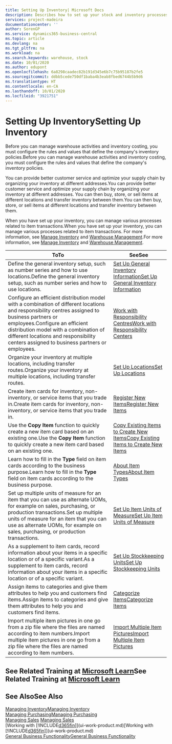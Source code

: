 ```yaml
---
title: Setting Up Inventory| Microsoft Docs
description: Describes how to set up your stock and inventory processes, including transfer routes and locations, such as warehouses.
services: project-madeira
documentationcenter: ''
author: SorenGP
ms.service: dynamics365-business-central
ms.topic: article
ms.devlang: na
ms.tgt_pltfrm: na
ms.workload: na
ms.search.keywords: warehouse, stock
ms.date: 10/01/2020
ms.author: edupont
ms.openlocfilehash: 6a8298caadec82b191d345e6b7c75b95187b2fe5
ms.sourcegitcommit: ddbb5cede750df1baba4b3eab8fbed6744b5b9d6
ms.translationtype: HT
ms.contentlocale: en-CA
ms.lasthandoff: 10/01/2020
ms.locfileid: "3921751"
---
```

# <a name="setting-up-inventory"></a><span data-ttu-id="ec448-103">Setting Up Inventory</span><span class="sxs-lookup"><span data-stu-id="ec448-103">Setting Up Inventory</span></span>
<span data-ttu-id="ec448-104">Before you can manage warehouse activities and inventory costing, you must configure the rules and values that define the company's inventory policies.</span><span class="sxs-lookup"><span data-stu-id="ec448-104">Before you can manage warehouse activities and inventory costing, you must configure the rules and values that define the company's inventory policies.</span></span>

<span data-ttu-id="ec448-105">You can provide better customer service and optimize your supply chain by organizing your inventory at different addresses.</span><span class="sxs-lookup"><span data-stu-id="ec448-105">You can provide better customer service and optimize your supply chain by organizing your inventory at different addresses.</span></span> <span data-ttu-id="ec448-106">You can then buy, store, or sell items at different locations and transfer inventory between them.</span><span class="sxs-lookup"><span data-stu-id="ec448-106">You can then buy, store, or sell items at different locations and transfer inventory between them.</span></span>

<span data-ttu-id="ec448-107">When you have set up your inventory, you can manage various processes related to item transactions.</span><span class="sxs-lookup"><span data-stu-id="ec448-107">When you have set up your inventory, you can manage various processes related to item transactions.</span></span> <span data-ttu-id="ec448-108">For more information, see [Manage Inventory](inventory-manage-inventory.md) and [Warehouse Management](warehouse-manage-warehouse.md).</span><span class="sxs-lookup"><span data-stu-id="ec448-108">For more information, see [Manage Inventory](inventory-manage-inventory.md) and [Warehouse Management](warehouse-manage-warehouse.md).</span></span>

| <span data-ttu-id="ec448-109">To</span><span class="sxs-lookup"><span data-stu-id="ec448-109">To</span></span> | <span data-ttu-id="ec448-110">See</span><span class="sxs-lookup"><span data-stu-id="ec448-110">See</span></span> |
| --- | --- |
| <span data-ttu-id="ec448-111">Define the general inventory setup, such as number series and how to use locations.</span><span class="sxs-lookup"><span data-stu-id="ec448-111">Define the general inventory setup, such as number series and how to use locations.</span></span> |[<span data-ttu-id="ec448-112">Set Up General Inventory Information</span><span class="sxs-lookup"><span data-stu-id="ec448-112">Set Up General Inventory Information</span></span>](inventory-how-setup-general.md) |
|<span data-ttu-id="ec448-113">Configure an efficient distribution model with a combination of different locations and responsibility centres assigned to business partners or employees.</span><span class="sxs-lookup"><span data-stu-id="ec448-113">Configure an efficient distribution model with a combination of different locations and responsibility centers assigned to business partners or employees.</span></span>|[<span data-ttu-id="ec448-114">Work with Responsibility Centres</span><span class="sxs-lookup"><span data-stu-id="ec448-114">Work with Responsibility Centers</span></span>](inventory-responsibility-centers.md)|
| <span data-ttu-id="ec448-115">Organize your inventory at multiple locations, including transfer routes.</span><span class="sxs-lookup"><span data-stu-id="ec448-115">Organize your inventory at multiple locations, including transfer routes.</span></span> |[<span data-ttu-id="ec448-116">Set Up Locations</span><span class="sxs-lookup"><span data-stu-id="ec448-116">Set Up Locations</span></span>](inventory-how-register-new-items.md) |
| <span data-ttu-id="ec448-117">Create item cards for inventory, non-inventory, or service items that you trade in.</span><span class="sxs-lookup"><span data-stu-id="ec448-117">Create item cards for inventory, non-inventory, or service items that you trade in.</span></span> |[<span data-ttu-id="ec448-118">Register New Items</span><span class="sxs-lookup"><span data-stu-id="ec448-118">Register New Items</span></span>](inventory-how-register-new-items.md) |
|<span data-ttu-id="ec448-119">Use the **Copy Item** function to quickly create a new item card based on an existing one.</span><span class="sxs-lookup"><span data-stu-id="ec448-119">Use the **Copy Item** function to quickly create a new item card based on an existing one.</span></span>|[<span data-ttu-id="ec448-120">Copy Existing Items to Create New Items</span><span class="sxs-lookup"><span data-stu-id="ec448-120">Copy Existing Items to Create New Items</span></span>](inventory-how-copy-items.md)|
|<span data-ttu-id="ec448-121">Learn how to fill in the **Type** field on item cards according to the business purpose.</span><span class="sxs-lookup"><span data-stu-id="ec448-121">Learn how to fill in the **Type** field on item cards according to the business purpose.</span></span>|[<span data-ttu-id="ec448-122">About Item Types</span><span class="sxs-lookup"><span data-stu-id="ec448-122">About Item Types</span></span>](inventory-about-item-types.md)|
|<span data-ttu-id="ec448-123">Set up multiple units of measure for an item that you can use as alternate UOMs, for example on sales, purchasing, or production transactions.</span><span class="sxs-lookup"><span data-stu-id="ec448-123">Set up multiple units of measure for an item that you can use as alternate UOMs, for example on sales, purchasing, or production transactions.</span></span>|[<span data-ttu-id="ec448-124">Set Up Item Units of Measure</span><span class="sxs-lookup"><span data-stu-id="ec448-124">Set Up Item Units of Measure</span></span>](inventory-how-setup-units-of-measure.md)|
|<span data-ttu-id="ec448-125">As a supplement to item cards, record information about your items in a specific location or of a specific variant.</span><span class="sxs-lookup"><span data-stu-id="ec448-125">As a supplement to item cards, record information about your items in a specific location or of a specific variant.</span></span>|[<span data-ttu-id="ec448-126">Set Up Stockkeeping Units</span><span class="sxs-lookup"><span data-stu-id="ec448-126">Set Up Stockkeeping Units</span></span>](inventory-how-to-set-up-stockkeeping-units.md)|
| <span data-ttu-id="ec448-127">Assign items to categories and give them attributes to help you and customers find items.</span><span class="sxs-lookup"><span data-stu-id="ec448-127">Assign items to categories and give them attributes to help you and customers find items.</span></span> |[<span data-ttu-id="ec448-128">Categorize Items</span><span class="sxs-lookup"><span data-stu-id="ec448-128">Categorize Items</span></span>](inventory-how-categorize-items.md) |
|<span data-ttu-id="ec448-129">Import multiple item pictures in one go from a zip file where the files are named according to item numbers.</span><span class="sxs-lookup"><span data-stu-id="ec448-129">Import multiple item pictures in one go from a zip file where the files are named according to item numbers.</span></span>|[<span data-ttu-id="ec448-130">Import Multiple Item Pictures</span><span class="sxs-lookup"><span data-stu-id="ec448-130">Import Multiple Item Pictures</span></span>](inventory-how-import-item-pictures.md)|

## <a name="see-related-training-at-microsoft-learn"></a><span data-ttu-id="ec448-131">See Related Training at [Microsoft Learn](/learn/modules/trade-get-started-dynamics-365-business-central/)</span><span class="sxs-lookup"><span data-stu-id="ec448-131">See Related Training at [Microsoft Learn](/learn/modules/trade-get-started-dynamics-365-business-central/)</span></span>

## <a name="see-also"></a><span data-ttu-id="ec448-132">See Also</span><span class="sxs-lookup"><span data-stu-id="ec448-132">See Also</span></span>
[<span data-ttu-id="ec448-133">Managing Inventory</span><span class="sxs-lookup"><span data-stu-id="ec448-133">Managing Inventory</span></span>](inventory-manage-inventory.md)  
[<span data-ttu-id="ec448-134">Managing Purchasing</span><span class="sxs-lookup"><span data-stu-id="ec448-134">Managing Purchasing</span></span>](purchasing-manage-purchasing.md)  
<span data-ttu-id="ec448-135">[Managing Sales](sales-manage-sales.md)  </span><span class="sxs-lookup"><span data-stu-id="ec448-135">[Managing Sales](sales-manage-sales.md)  </span></span>  
<span data-ttu-id="ec448-136">[Working with [!INCLUDE[d365fin](includes/d365fin_md.md)]](ui-work-product.md)</span><span class="sxs-lookup"><span data-stu-id="ec448-136">[Working with [!INCLUDE[d365fin](includes/d365fin_md.md)]](ui-work-product.md)</span></span>  
[<span data-ttu-id="ec448-137">General Business Functionality</span><span class="sxs-lookup"><span data-stu-id="ec448-137">General Business Functionality</span></span>](ui-across-business-areas.md)

